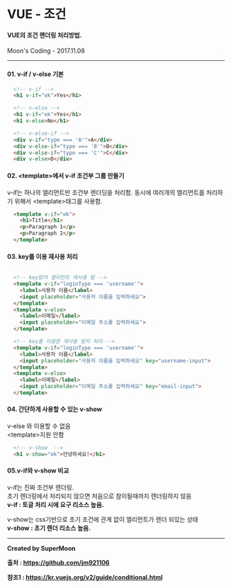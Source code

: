 # VUE - 조건

#### VUE의 조건 렌더링 처리방법.

Moon's Coding - 2017.11.08

<hr>

#### 01. v-if / v-else 기본

```html
  <!-- v-if -->
  <h1 v-if="ok">Yes</h1>

  <!-- v-else -->
  <h1 v-if="ok">Yes</h1>
  <h1 v-else>No</h1>

  <!-- v-else-if -->
  <div v-if="type === 'A'">A</div>
  <div v-else-if="type === 'B'">B</div>
  <div v-else-if="type === 'C'">C</div>
  <div v-else>D</div>

```

#### 02. \<template>에서 v-if 조건부 그룹 만들기

v-if는 하나의 엘리먼트만 조건부 렌더딩을 처리함.
동시에 여러개의 엘리먼트를 처리하기 위해서 \<template>태그를 사용함.

```html
  <template v-if="ok">
    <h1>Title</h1>
    <p>Paragraph 1</p>
    <p>Paragraph 2</p>
  </template>
```

#### 03. key를 이용 재사용 처리

```html

  <!-- key없어 엘리먼트 재사용 됨 -->
  <template v-if="loginType === 'username'">
    <label>사용자 이름</label>
    <input placeholder="사용자 이름을 입력하세요">
  </template>
  <template v-else>
    <label>이메일</label>
    <input placeholder="이메일 주소를 입력하세요">
  </template>

  <!-- key를 이용한 재사용 방지 처리 -->
  <template v-if="loginType === 'username'">
    <label>사용자 이름</label>
    <input placeholder="사용자 이름을 입력하세요" key="username-input">
  </template>
  <template v-else>
    <label>이메일</label>
    <input placeholder="이메일 주소를 입력하세요" key="email-input">
  </template>

```

#### 04. 간단하게 사용할 수 있는 v-show

v-else 와 이용할 수 없음 <br>
\<template>지원 안함

```html
  <!-- v-show  -->
  <h1 v-show="ok">안녕하세요!</h1>
```

#### 05.v-if와 v-show 비교

v-if는 진짜 조건부 렌더링. <br>
초기 렌더링에서 처리되지 않으면 처음으로 참이될때까지 렌더링하지 않음 <br>
**v-if : 토글 처리 시에 요구 리소스 높음.**

v-show는 css기반으로 초기 조건에 관계 없이 엘리먼트가 렌더 되있는 상태 <br>
**v-show : 초기 렌더 리소스 높음.**




<hr>

**Created by SuperMoon**

**출처 : https://github.com/jm921106**

**참조1 : https://kr.vuejs.org/v2/guide/conditional.html**
